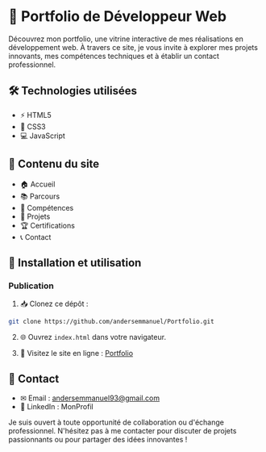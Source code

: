 # 🚀 Portfolio de Développeur Web

Découvrez mon portfolio, une vitrine interactive de mes réalisations en développement web. À travers ce site, je vous invite à explorer mes projets innovants, mes compétences techniques et à établir un contact professionnel.

## 🛠 Technologies utilisées

- ⚡ HTML5
- 🎨 CSS3
- 💻 JavaScript

## 📂 Contenu du site

- 🏠 Accueil
- 📚 Parcours
- 💪 Compétences
- 🚀 Projets
- 🏆 Certifications
- 📞 Contact

## 🚀 Installation et utilisation

### Publication

1. 📥 Clonez ce dépôt :
```bash
git clone https://github.com/andersemmanuel/Portfolio.git
```

2. 🌐 Ouvrez `index.html` dans votre navigateur.

3. 🔗 Visitez le site en ligne : [Portfolio](https://andersemmanuel.github.io/Portfolio/)

## 📧 Contact

- ✉ Email : andersemmanuel93@gmail.com
- 🔗 LinkedIn : MonProfil

Je suis ouvert à toute opportunité de collaboration ou d'échange professionnel. N'hésitez pas à me contacter pour discuter de projets passionnants ou pour partager des idées innovantes !